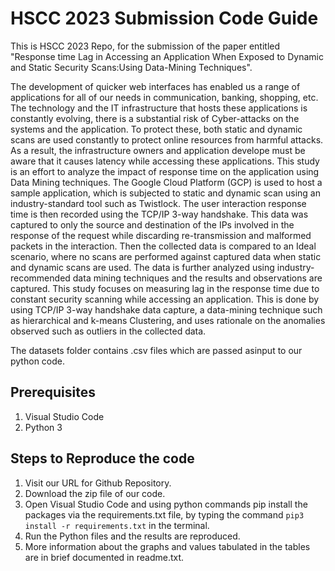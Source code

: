 # HSCC 2023 Submission Code Guide  

This is HSCC 2023 Repo, for the submission of the paper entitled "Response time Lag in Accessing an Application When Exposed to Dynamic and Static Security Scans:Using Data-Mining Techniques". 

The development of quicker web interfaces has enabled us a range of applications for all of our needs in communication, banking, shopping, etc. The technology and the IT infrastructure that hosts these applications is constantly evolving, there is a substantial risk of Cyber-attacks on the systems and the application.
To protect these, both static and dynamic scans are used constantly to protect online resources from harmful attacks. As a result, the infrastructure owners and application develope must be aware that it causes latency while accessing these applications.
This study is an effort to analyze the impact of response time on the application using Data Mining techniques.
The Google Cloud Platform (GCP) is used to host a sample application, which is subjected to static and dynamic scan using an industry-standard tool such as Twistlock. The user interaction response time is then recorded using the TCP/IP 3-way handshake. This data was captured to only the source and destination of the IPs involved in the response of the request while discarding re-transmission and malformed packets in the interaction. Then the collected data is compared to an Ideal scenario, where no scans are performed against captured data when static and dynamic scans are used. The data is further analyzed using industry-recommended data mining techniques and the results and observations are captured.
This study focuses on measuring lag in the response time due to constant security scanning while accessing an application. 
This is done by using TCP/IP 3-way handshake data capture, a data-mining technique such as hierarchical and k-means Clustering, and uses rationale on the anomalies observed such as outliers in the collected data.

The datasets folder contains .csv files which are passed asinput to our python code.

## Prerequisites

1. Visual Studio Code
2. Python 3

## Steps to Reproduce the code

1. Visit our URL for Github Repository.
2. Download the zip file of our code. 
3. Open Visual Studio Code and using python commands pip install the packages via the requirements.txt file, by typing the command `pip3 install -r requirements.txt` in the terminal.
4. Run the Python files and the results are reproduced.
5. More information about the graphs and values tabulated in the tables are in brief documented in readme.txt.


